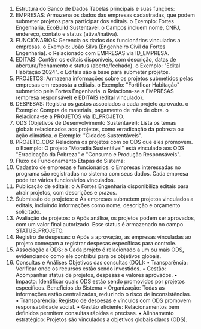 1. Estrutura do Banco de Dados
Tabelas principais e suas funções:
1. EMPRESAS:
Armazena os dados das empresas cadastradas, que podem submeter
projetos para participar dos editais.
o Exemplo: Fortes Engenharia, EcoBuild Sustentável.
o Campos incluem nome, CNPJ, endereço, contato e status
(ativa/inativa).
2. FUNCIONARIOS:
Gerencia os dados dos funcionários vinculados a empresas.
o Exemplo: João Silva (Engenheiro Civil da Fortes Engenharia).
o Relacionado com EMPRESAS via ID_EMPRESA.
3. EDITAIS:
Contém os editais disponíveis, com descrição, datas de
abertura/fechamento e status (aberto/fechado).
o Exemplo: "Edital Habitação 2024".
o Editais são a base para submeter projetos.
4. PROJETOS:
Armazena informações sobre os projetos submetidos pelas empresas
em resposta a editais.
o Exemplo: "Fortificar Habitação" submetido pela Fortes
Engenharia.
o Relaciona-se a EMPRESAS (empresa responsável) e EDITAIS
(edital vinculado).
5. DESPESAS:
Registra os gastos associados a cada projeto aprovado.
o Exemplo: Compra de materiais, pagamento de mão de obra.
o Relaciona-se a PROJETOS via ID_PROJETO.
6. ODS (Objetivos de Desenvolvimento Sustentável):
Lista os temas globais relacionados aos projetos, como erradicação da
pobreza ou ação climática.
o Exemplo: "Cidades Sustentáveis".
7. PROJETO_ODS:
Relaciona os projetos com os ODS que eles promovem.
o Exemplo: O projeto "Moradia Sustentável" está vinculado aos
ODS "Erradicação da Pobreza" e "Consumo e Produção
Responsáveis".
2. Fluxo de Funcionamento
Etapas do Sistema:
1. Cadastro de empresas e funcionários:
o Empresas interessadas no programa são registradas no sistema
com seus dados. Cada empresa pode ter vários funcionários
vinculados.
2. Publicação de editais:
o A Fortes Engenharia disponibiliza editais para atrair projetos, com
descrições e prazos.
3. Submissão de projetos:
o As empresas submetem projetos vinculados a editais, incluindo
informações como nome, descrição e orçamento solicitado.
4. Avaliação de projetos:
o Após análise, os projetos podem ser aprovados, com um valor
final autorizado. Esse status é armazenado no campo
STATUS_PROJETO.
5. Registro de despesas:
o Após a aprovação, as empresas vinculadas ao projeto começam
a registrar despesas específicas para controle.
6. Associação a ODS:
o Cada projeto é relacionado a um ou mais ODS, evidenciando
como ele contribui para os objetivos globais.
3. Consultas e Análises
Objetivos das consultas (DQL):
• Transparência: Verificar onde os recursos estão sendo investidos.
• Gestão: Acompanhar status de projetos, despesas e valores aprovados.
• Impacto: Identificar quais ODS estão sendo promovidos por projetos
específicos.
Benefícios do Sistema
• Organização: Todas as informações estão centralizadas, reduzindo o
risco de inconsistências.
• Transparência: Registro de despesas e vínculos com ODS promovem
responsabilidade social.
• Gestão eficiente: Relacionamentos bem definidos permitem consultas
rápidas e precisas.
• Alinhamento estratégico: Projetos são vinculados a objetivos globais
claros (ODS).
